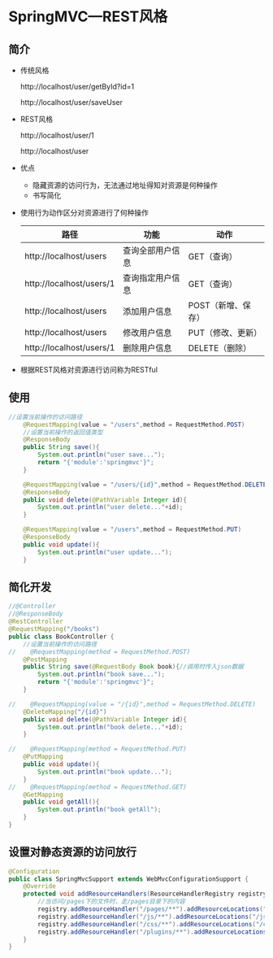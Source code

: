 # SpringMVC—REST风格

## 简介

- 传统风格

  http://localhost/user/getById?id=1

  http://localhost/user/saveUser

- REST风格

  http://localhost/user/1

  http://localhost/user

- 优点

  - 隐藏资源的访问行为，无法通过地址得知对资源是何种操作
  - 书写简化

- 使用行为动作区分对资源进行了何种操作

  | 路径                     | 功能             | 动作               |
  | ------------------------ | ---------------- | ------------------ |
  | http://localhost/users   | 查询全部用户信息 | GET（查询）        |
  | http://localhost/users/1 | 查询指定用户信息 | GET（查询）        |
  | http://localhost/users   | 添加用户信息     | POST（新增、保存） |
  | http://localhost/users   | 修改用户信息     | PUT（修改、更新）  |
  | http://localhost/users/1 | 删除用户信息     | DELETE（删除）     |

- 根据REST风格对资源进行访问称为RESTful

## 使用

```java
//设置当前操作的访问路径
    @RequestMapping(value = "/users",method = RequestMethod.POST)
    //设置当前操作的返回值类型
    @ResponseBody
    public String save(){
        System.out.println("user save...");
        return "{'module':'springmvc'}";
    }

    @RequestMapping(value = "/users/{id}",method = RequestMethod.DELETE)
    @ResponseBody
    public void delete(@PathVariable Integer id){
        System.out.println("user delete..."+id);
    }

    @RequestMapping(value = "/users",method = RequestMethod.PUT)
    @ResponseBody
    public void update(){
        System.out.println("user update...");
    }
```

## 简化开发

```java
//@Controller
//@ResponseBody
@RestController
@RequestMapping("/books")
public class BookController {
    //设置当前操作的访问路径
//    @RequestMapping(method = RequestMethod.POST)
    @PostMapping
    public String save(@RequestBody Book book){//调用时传入json数据
        System.out.println("book save...");
        return "{'module':'springmvc'}";
    }

//    @RequestMapping(value = "/{id}",method = RequestMethod.DELETE)
    @DeleteMapping("/{id}")
    public void delete(@PathVariable Integer id){
        System.out.println("book delete..."+id);
    }

//    @RequestMapping(method = RequestMethod.PUT)
    @PutMapping
    public void update(){
        System.out.println("book update...");
    }
//    @RequestMapping(method = RequestMethod.GET)
    @GetMapping
    public void getAll(){
        System.out.println("book getAll");
    }
}
```

## 设置对静态资源的访问放行

```java
@Configuration
public class SpringMvcSupport extends WebMvcConfigurationSupport {
    @Override
    protected void addResourceHandlers(ResourceHandlerRegistry registry) {
        //当访问/pages下的文件时，走/pages目录下的内容
        registry.addResourceHandler("/pages/**").addResourceLocations("/pages/");
        registry.addResourceHandler("/js/**").addResourceLocations("/js/");
        registry.addResourceHandler("/css/**").addResourceLocations("/css/");
        registry.addResourceHandler("/plugins/**").addResourceLocations("/plugins/");
    }
}
```

